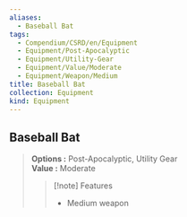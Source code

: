```yaml
---
aliases:
  - Baseball Bat
tags:
  - Compendium/CSRD/en/Equipment
  - Equipment/Post-Apocalyptic
  - Equipment/Utility-Gear
  - Equipment/Value/Moderate
  - Equipment/Weapon/Medium
title: Baseball Bat
collection: Equipment
kind: Equipment
---
```

## Baseball Bat  
  
>  
> **Options :** Post-Apocalyptic, Utility Gear  
> **Value :** Moderate  
>>[!note] Features  
>> - Medium weapon